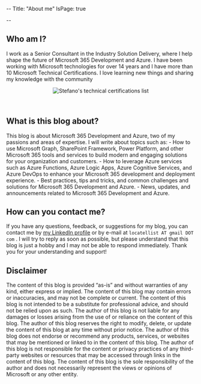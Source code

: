 --
Title: "About me"
IsPage: true

--

<h2>Who am I?</h2>
<p>I work as a Senior Consultant in the Industry Solution Delivery, where I help shape the future of Microsoft 365 Development and Azure. I have been working with Microsoft technologies for over 14 years and I have more than 10 Microsoft Technical Certifications. 
I love learning new things and sharing my knowledge with the community</p>
<p align="center">
<img src="/images/Certifications.png" alt="Stefano's technical certifications list"></p>
<br/>
<h2>What is this blog about?</h2>
<p>This blog is about Microsoft 365 Development and Azure, two of my passions and areas of expertise. I will write about topics such as:
- How to use Microsoft Graph, SharePoint Framework, Power Platform, and other Microsoft 365 tools and services to build modern and engaging solutions for your organization and customers.
- How to leverage Azure services such as Azure Functions, Azure Logic Apps, Azure Cognitive Services, and Azure DevOps to enhance your Microsoft 365 development and deployment experience.
- Best practices, tips and tricks, and common challenges and solutions for Microsoft 365 Development and Azure.
- News, updates, and announcements related to Microsoft 365 Development and Azure.</p>
<h2> How can you contact me?</h2>
<p>If you have any questions, feedback, or suggestions for my blog, you can contact me by <a href="https://www.linkedin.com/in/locatellistefano">my LinkedIn profile</a> or by e-mail at <code>locatellist AT gmail DOT com</code>
. I will try to reply as soon as possible, but please understand that this blog is just a hobby and I may not be able to respond immediately. Thank you for your understanding and support!</p>
<h2> Disclaimer</h2>
<p>
The content of this blog is provided “as-is” and without warranties of any kind, either express or implied. The content of this blog may contain errors or inaccuracies, and may not be complete or current. The content of this blog is not intended to be a substitute for professional advice, and should not be relied upon as such. The author of this blog is not liable for any damages or losses arising from the use of or reliance on the content of this blog. The author of this blog reserves the right to modify, delete, or update the content of this blog at any time without prior notice. The author of this blog does not endorse or recommend any products, services, or websites that may be mentioned or linked to in the content of this blog. The author of this blog is not responsible for the content or privacy practices of any third-party websites or resources that may be accessed through links in the content of this blog. The content of this blog is the sole responsibility of the author and does not necessarily represent the views or opinions of Microsoft or any other entity.</p>
<br><br>
